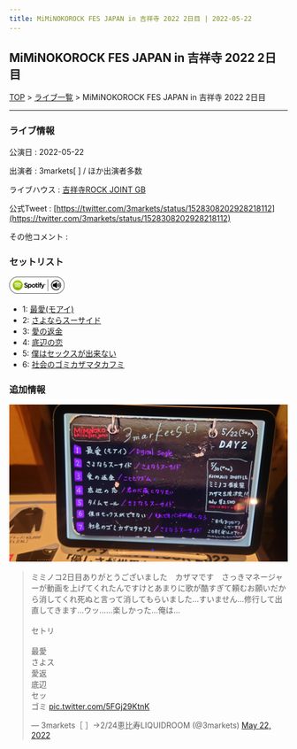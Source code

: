 ```yaml
---
title: MiMiNOKOROCK FES JAPAN in 吉祥寺 2022 2日目 | 2022-05-22
---
```

## MiMiNOKOROCK FES JAPAN in 吉祥寺 2022 2日目

[TOP](/setlist/) > [ライブ一覧](lives.html) > MiMiNOKOROCK FES JAPAN in 吉祥寺 2022 2日目

___

### ライブ情報

公演日
:    2022-05-22

出演者
:    3markets[ ] / ほか出演者多数

ライブハウス
:    [吉祥寺ROCK JOINT GB](livehouse039.html)

公式Tweet
:    [https://twitter.com/3markets/status/1528308202928218112](https://twitter.com/3markets/status/1528308202928218112)

その他コメント
:    

### セットリスト


[![play with spotify](images/spotify-icon.png)](https://open.spotify.com/playlist/6L1F2qGRu5mgwhh8angzwH)



*  1: [最愛(モアイ)](song014.html)
*  2: [さよならスーサイド](song013.html)
*  3: [愛の返金](song012.html)
*  4: [底辺の恋](song008.html)
*  5: [僕はセックスが出来ない](song006.html)
*  6: [社会のゴミカザマタカフミ](song002.html)


### 追加情報


[![セトリ画像](images/016.jpg)](images/016.jpg)


<blockquote class="twitter-tweet"><p lang="ja" dir="ltr">ミミノコ2日目ありがとうございました　カザマです　さっきマネージャーが動画を上げてくれたんですけとあまりに歌が酷すぎて頼むお願いだから消してくれ死ぬと言って消してもらいました…すいません…修行して出直してきます…ウッ……楽しかった…俺は…<br><br>セトリ<br><br>最愛<br>さよス<br>愛返<br>底辺<br>セッ<br>ゴミ <a href="https://t.co/5FGj29KtnK">pic.twitter.com/5FGj29KtnK</a></p>&mdash; 3markets［ ］→2/24恵比寿LIQUIDROOM (@3markets) <a href="https://twitter.com/3markets/status/1528308202928218112?ref_src=twsrc%5Etfw">May 22, 2022</a></blockquote>
<script async src="https://platform.twitter.com/widgets.js" charset="utf-8"></script>


